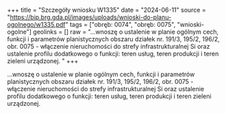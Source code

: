 +++
title = "Szczegóły wniosku W1335"
date = "2024-06-11"
source = "https://bip.brg.gda.pl/images/uploads/wnioski-do-planu-ogolnego/w1335.pdf"
tags = ["obręb: 0074", "obręb: 0075", "wnioski-ogolne"]
geolinks = []
raw = "...wnoszę o ustalenie w planie ogólnym cech, funkcji i parametrów planistycznych obszaru działek nr. 191/3, 195/2, 196/2, obr. 0075 - włączenie nieruchomości do strefy infrastrukturalnej Si oraz ustalenie profilu dodatkowego o funkcji: teren usług, teren produkcji i teren zieleni urządzonej. "
+++

...wnoszę o ustalenie w planie ogólnym cech, funkcji i parametrów planistycznych obszaru działek
nr. 191/3, 195/2, 196/2, obr. 0075 - włączenie nieruchomości do strefy infrastrukturalnej Si oraz ustalenie
profilu dodatkowego o funkcji: teren usług, teren produkcji i teren zieleni urządzonej.



